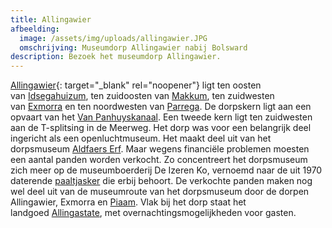 ```yaml
---
title: Allingawier
afbeelding:
  image: /assets/img/uploads/allingawier.JPG
  omschrijving: Museumdorp Allingawier nabij Bolsward
description: Bezoek het museumdorp Allingawier.
---
```


[Allingawier](https://nl.wikipedia.org/wiki/Allingawier){: target="_blank" rel="noopener"}&nbsp;ligt ten oosten van&nbsp;[Idsegahuizum](https://nl.wikipedia.org/wiki/Idsegahuizum), ten zuidoosten van&nbsp;[Makkum](https://nl.wikipedia.org/wiki/Makkum_&#40;dorp&#41;), ten zuidwesten van&nbsp;[Exmorra](https://nl.wikipedia.org/wiki/Exmorra)&nbsp;en ten noordwesten van&nbsp;[Parrega](https://nl.wikipedia.org/wiki/Parrega). De dorpskern ligt aan een opvaart van het&nbsp;[Van Panhuyskanaal](https://nl.wikipedia.org/wiki/Van_Panhuyskanaal). Een tweede kern ligt ten zuidwesten aan de T-splitsing in de Meerweg. Het dorp was voor een belangrijk deel ingericht als een openluchtmuseum. Het maakt deel uit van het dorpsmuseum&nbsp;[Aldfaers Erf](https://nl.wikipedia.org/wiki/Aldfaers_Erf). Maar wegens financiële problemen moesten een aantal panden worden verkocht. Zo concentreert het dorpsmuseum zich meer op de museumboerderij De Izeren Ko, vernoemd naar de uit 1970 daterende&nbsp;[paaltjasker](https://nl.wikipedia.org/wiki/Tjasker)&nbsp;die erbij behoort. De verkochte panden maken nog wel deel uit van de museumroute van het dorpsmuseum door de dorpen Allingawier, Exmorra en&nbsp;[Piaam](https://nl.wikipedia.org/wiki/Piaam). Vlak bij het dorp staat het landgoed&nbsp;[Allingastate](https://nl.wikipedia.org/w/index.php?title=Allingastate&action=edit&redlink=1), met overnachtingsmogelijkheden voor gasten.&nbsp;

## &nbsp;

